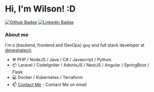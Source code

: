 # Hi, I'm Wilson! :D

[![Github Badge](https://img.shields.io/badge/-Github-000?style=flat-square&logo=Github&logoColor=white&link=https://github.com/WilsonRU)](https://github.com/WilsonRU)
[![Linkedin Badge](https://img.shields.io/badge/-LinkedIn-blue?style=flat-square&logo=Linkedin&logoColor=white&link=https://www.linkedin.com/in/wilson-m-bba835141/)](https://www.linkedin.com/in/wilson-m-bba835141/)

### About me
I'm a {backend, frontend and DevOps} guy and full stack developer at [@meshatech](https://www.somosmesha.com/).

- :hammer_and_pick: PHP / NodeJS / Java / C# / Javascript / Python.
- :package: Laravel / CodeIgniter / AdonisJS / NestJS / Angular / SpringBoot / Flask
- :computer: Docker / Kubernetes / Terraform
- :mailbox: [Contact Me](mailto:wilo.moura3@gmail.com) - Contact Me on email
